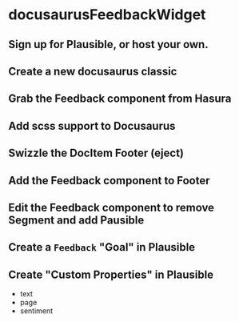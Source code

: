 # docusaurusFeedbackWidget

## Sign up for Plausible, or host your own.

## Create a new docusaurus classic

## Grab the Feedback component from Hasura

## Add scss support to Docusaurus

## Swizzle the DocItem Footer (eject)

## Add the Feedback component to Footer

## Edit the Feedback component to remove Segment and add Pausible

## Create a `Feedback` "Goal" in Plausible

## Create "Custom Properties" in Plausible

- text
- page
- sentiment

